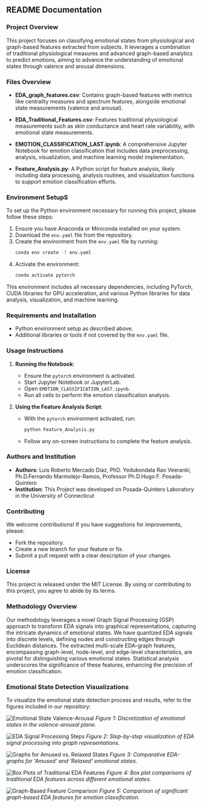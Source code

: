 
## README Documentation

### Project Overview
This project focuses on classifying emotional states from physiological and graph-based features extracted from subjects. It leverages a combination of traditional physiological measures and advanced graph-based analytics to predict emotions, aiming to advance the understanding of emotional states through valence and arousal dimensions.

### Files Overview

- **EDA_graph_features.csv**: Contains graph-based features with metrics like centrality measures and spectrum features, alongside emotional state measurements (valence and arousal).

- **EDA_Traditional_Features.csv**: Features traditional physiological measurements such as skin conductance and heart rate variability, with emotional state measurements.

- **EMOTION_CLASSIFICATION_LAST.ipynb**: A comprehensive Jupyter Notebook for emotion classification that includes data preprocessing, analysis, visualization, and machine learning model implementation.

- **Feature_Analysis.py**: A Python script for feature analysis, likely including data processing, analysis routines, and visualization functions to support emotion classification efforts.

### Environment SetupS

To set up the Python environment necessary for running this project, please follow these steps:

1. Ensure you have Anaconda or Miniconda installed on your system.
2. Download the `env.yaml` file from the repository.
3. Create the environment from the `env.yaml` file by running:
   ```bash
   conda env create -f env.yaml
   ```
4. Activate the environment:
   ```bash
   conda activate pytorch
   ```

This environment includes all necessary dependencies, including PyTorch, CUDA libraries for GPU acceleration, and various Python libraries for data analysis, visualization, and machine learning.

### Requirements and Installation

- Python environment setup as described above.
- Additional libraries or tools if not covered by the `env.yaml` file.

### Usage Instructions

1. **Running the Notebook**:
   - Ensure the `pytorch` environment is activated.
   - Start Jupyter Notebook or JupyterLab.
   - Open `EMOTION_CLASSIFICATION_LAST.ipynb`.
   - Run all cells to perform the emotion classification analysis.

2. **Using the Feature Analysis Script**:
   - With the `pytorch` environment activated, run:
     ```bash
     python Feature_Analysis.py
     ```
   - Follow any on-screen instructions to complete the feature analysis.

### Authors and Institution

- **Authors**: Luis Roberto Mercado Diaz, PhD. Yedukondala Rao Veeranki, Ph.D.Fernando Marmolejo-Ramos, Professor Ph.D.Hugo F. Posada-Quintero
- **Institution**: This Project was developed on Posada-Quintero Laboratory in the University of Connecticut

### Contributing

We welcome contributions! If you have suggestions for improvements, please:
- Fork the repository.
- Create a new branch for your feature or fix.
- Submit a pull request with a clear description of your changes.

### License

This project is released under the MIT License. By using or contributing to this project, you agree to abide by its terms.

### Methodology Overview

Our methodology leverages a novel Graph Signal Processing (GSP) approach to transform EDA signals into graphical representations, capturing the intricate dynamics of emotional states. We have quantized EDA signals into discrete levels, defining nodes and constructing edges through Euclidean distances. The extracted multi-scale EDA-graph features, encompassing graph-level, node-level, and edge-level characteristics, are pivotal for distinguishing various emotional states. Statistical analysis underscores the significance of these features, enhancing the precision of emotion classification.

### Emotional State Detection Visualizations

To visualize the emotional state detection process and results, refer to the figures included in our repository:

![Emotional State Valence-Arousal](figures/Fig.1_discretization.jpg)
*Figure 1: Discretization of emotional states in the valence-arousal plane.*

![EDA Signal Processing Steps](figures/Fig.2_step_by_step_graph.jpg)
*Figure 2: Step-by-step visualization of EDA signal processing into graph representations.*

![Graphs for Amused vs. Relaxed States](figures/Fig.3_Graphs_representation.jpg)
*Figure 3: Comparative EDA-graphs for 'Amused' and 'Relaxed' emotional states.*

![Box Plots of Traditional EDA Features](figures/Fig.4_comparison_box_plots_traditionals_lab_features_reviewed_significants.jpg)
*Figure 4: Box plot comparisons of traditional EDA features across different emotional states.*

![Graph-Based Feature Comparison](figures/Fig.5_comparison_euclidean_8nn_box_plots_graphs_significants.jpg)
*Figure 5: Comparison of significant graph-based EDA features for emotion classification.*
